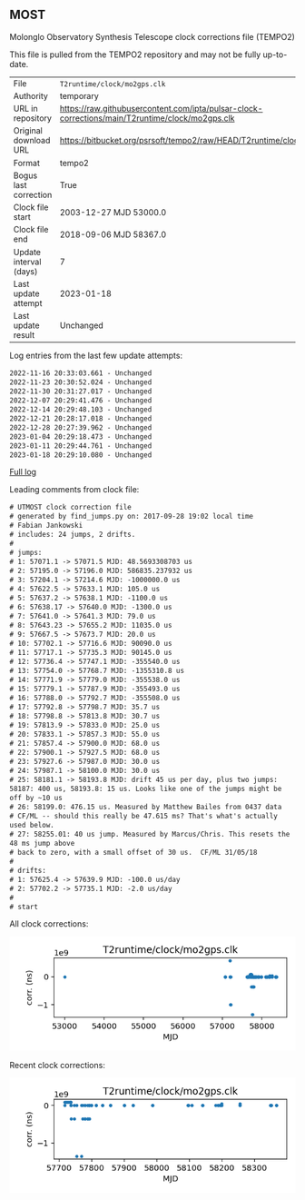 
## MOST

Molonglo Observatory Synthesis Telescope clock corrections file (TEMPO2)

This file is pulled from the TEMPO2 repository and may not be fully
up-to-date.

|     |     |
|:--- |:--- |
| File | `T2runtime/clock/mo2gps.clk` |
| Authority | temporary |
| URL in repository | <https://raw.githubusercontent.com/ipta/pulsar-clock-corrections/main/T2runtime/clock/mo2gps.clk> |
| Original download URL | <https://bitbucket.org/psrsoft/tempo2/raw/HEAD/T2runtime/clock/mo2gps.clk> |
| Format | tempo2 |
| Bogus last correction | True |
| Clock file start | 2003-12-27 MJD 53000.0 |
| Clock file end | 2018-09-06 MJD 58367.0 |
| Update interval (days) | 7 |
| Last update attempt | 2023-01-18 |
| Last update result | Unchanged |

Log entries from the last few update attempts:
```
2022-11-16 20:33:03.661 - Unchanged
2022-11-23 20:30:52.024 - Unchanged
2022-11-30 20:31:27.017 - Unchanged
2022-12-07 20:29:41.476 - Unchanged
2022-12-14 20:29:48.103 - Unchanged
2022-12-21 20:28:17.018 - Unchanged
2022-12-28 20:27:39.962 - Unchanged
2023-01-04 20:29:18.473 - Unchanged
2023-01-11 20:29:44.761 - Unchanged
2023-01-18 20:29:10.080 - Unchanged
```
[Full log](https://raw.githubusercontent.com/ipta/pulsar-clock-corrections/main/log/T2runtime/clock/mo2gps.clk.log)

Leading comments from clock file:

    # UTMOST clock correction file
    # generated by find_jumps.py on: 2017-09-28 19:02 local time
    # Fabian Jankowski
    # includes: 24 jumps, 2 drifts.
    #
    # jumps:
    # 1: 57071.1 -> 57071.5 MJD: 48.5693308703 us
    # 2: 57195.0 -> 57196.0 MJD: 586835.237932 us
    # 3: 57204.1 -> 57214.6 MJD: -1000000.0 us
    # 4: 57622.5 -> 57633.1 MJD: 105.0 us
    # 5: 57637.2 -> 57638.1 MJD: -1100.0 us
    # 6: 57638.17 -> 57640.0 MJD: -1300.0 us
    # 7: 57641.0 -> 57641.3 MJD: 79.0 us
    # 8: 57643.23 -> 57655.2 MJD: 11035.0 us
    # 9: 57667.5 -> 57673.7 MJD: 20.0 us
    # 10: 57702.1 -> 57716.6 MJD: 90090.0 us
    # 11: 57717.1 -> 57735.3 MJD: 90145.0 us
    # 12: 57736.4 -> 57747.1 MJD: -355540.0 us
    # 13: 57754.0 -> 57768.7 MJD: -1355310.8 us
    # 14: 57771.9 -> 57779.0 MJD: -355538.0 us
    # 15: 57779.1 -> 57787.9 MJD: -355493.0 us
    # 16: 57788.0 -> 57792.7 MJD: -355508.0 us
    # 17: 57792.8 -> 57798.7 MJD: 35.7 us
    # 18: 57798.8 -> 57813.8 MJD: 30.7 us
    # 19: 57813.9 -> 57833.0 MJD: 25.0 us
    # 20: 57833.1 -> 57857.3 MJD: 55.0 us
    # 21: 57857.4 -> 57900.0 MJD: 68.0 us
    # 22: 57900.1 -> 57927.5 MJD: 68.0 us
    # 23: 57927.6 -> 57987.0 MJD: 30.0 us
    # 24: 57987.1 -> 58100.0 MJD: 30.0 us
    # 25: 58181.1 -> 58193.8 MJD: drift 45 us per day, plus two jumps: 58187: 400 us, 58193.8: 15 us. Looks like one of the jumps might be off by ~10 us
    # 26: 58199.0: 476.15 us. Measured by Matthew Bailes from 0437 data
    # CF/ML -- should this really be 47.615 ms? That's what's actually used below.
    # 27: 58255.01: 40 us jump. Measured by Marcus/Chris. This resets the 48 ms jump above
    # back to zero, with a small offset of 30 us.  CF/ML 31/05/18
    #
    # drifts:
    # 1: 57625.4 -> 57639.9 MJD: -100.0 us/day
    # 2: 57702.2 -> 57735.1 MJD: -2.0 us/day
    #
    # start



All clock corrections:

![plot of all clock corrections](mo2gps.clk.png "All corrections")

Recent clock corrections:

![plot of recent clock corrections](mo2gps.clk.short.png "Recent corrections")

